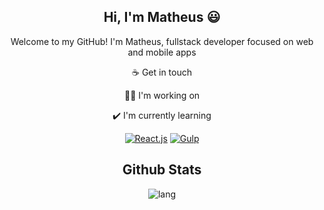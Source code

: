 <div align="center">
 
## Hi, I'm Matheus 😃

Welcome to my GitHub! I'm Matheus, fullstack developer focused on web and mobile apps

☕ Get in touch

👩‍💻 I'm working on

✔️ I'm currently learning

[![React.js](https://img.shields.io/badge/-React.js-blue?style=for-the-badge&logo=react&logoColor=white)](https://reactjs.org) [![Gulp](https://img.shields.io/badge/-Gulp-red?style=for-the-badge&logo=gulp&logoColor=white)](https://gulpjs.com)

## Github Stats

 ![lang](https://github-readme-stats.vercel.app/api/top-langs/?username=OdilonDamasceno&layout=compact)
 
 <div/>
